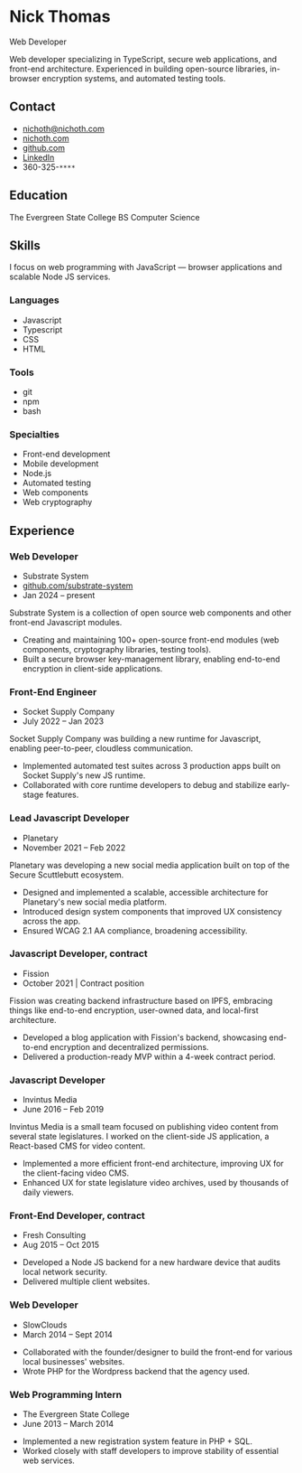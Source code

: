# Nick Thomas
Web Developer

<p class="intro">
    Web developer specializing in TypeScript, secure web applications, and
    front-end architecture. Experienced in building open-source
    libraries, in-browser encryption systems, and automated testing tools.
</p>

<div class="col-left">

## Contact
* nichoth@nichoth.com
* [nichoth.com](https://nichoth.com/)
* [github.com](https://github.com/nichoth/)
* [LinkedIn](https://www.linkedin.com/in/nichoth/)
* 360-325-`****`

## Education
The Evergreen State College
BS Computer Science

## Skills
I focus on web programming with JavaScript &mdash; browser
applications and scalable Node JS services.

### Languages
* Javascript
* Typescript
* CSS
* HTML

### Tools
* git
* npm
* bash

### Specialties
* Front-end development
* Mobile development
* Node.js
* Automated testing
* Web components
* Web cryptography
</div>

<div class="col-right">

## Experience

### Web Developer
* Substrate System
* [github.com/substrate-system](https://github.com/substrate-system)
* Jan 2024 &ndash; present

Substrate System is a collection of open source web components and other
front-end Javascript modules.

<ul class="description">
    <li>
        Creating and maintaining 100+ open-source front-end modules
        (web components, cryptography libraries, testing tools).
    </li>
    <li>
        Built a secure browser key-management library, enabling
        end-to-end encryption in client-side applications.
    </li>
</ul>

### Front-End Engineer
* Socket Supply Company
* July 2022 &ndash; Jan 2023

Socket Supply Company was building a new runtime for Javascript, enabling
peer-to-peer, cloudless communication.

<ul class="description">
    <li>
        Implemented automated test suites across 3 production apps
        built on Socket Supply's new JS runtime.
    </li>
    <li>
        Collaborated with core runtime developers to debug and stabilize
        early-stage features.
    </li>
</ul>

### Lead Javascript Developer
* Planetary
* November 2021 &ndash; Feb 2022

Planetary was developing a new social media application built on top of
the Secure Scuttlebutt ecosystem.

<ul class="description">
    <li>
        Designed and implemented a scalable, accessible architecture
        for Planetary's new social media platform.
    </li>
    <li>
        Introduced design system components that improved UX consistency
        across the app.
    </li>
    <li>
        Ensured WCAG 2.1 AA compliance, broadening accessibility.
    </li>
</ul>

### Javascript Developer, contract
* Fission
* October 2021 | Contract position

Fission was creating backend infrastructure based on IPFS, embracing
things like end-to-end encryption, user-owned data, and
local-first architecture.

<ul class="description">
    <li>
        Developed a blog application with Fission's backend, showcasing
        end-to-end encryption and decentralized permissions.
    </li>
    <li>
        Delivered a production-ready MVP within a 4-week contract period.
    </li>
</ul>

### Javascript Developer
* Invintus Media
* June 2016 &ndash; Feb 2019

Invintus Media is a small team focused on publishing video content
from several state legislatures. I worked on the client-side JS application,
a React-based CMS for video content.

<ul class="description">
    <li>
        Implemented a more efficient front-end architecture,
        improving UX for the client-facing video CMS.
    </li>
    <li>
        Enhanced UX for state legislature video archives, used by
        thousands of daily viewers.
    </li>
</ul>

### Front-End Developer, contract
* Fresh Consulting
* Aug 2015 &ndash; Oct 2015

<ul class="description">
    <li>
        Developed a Node JS backend for a new hardware device
        that audits local network security.
    </li>
    <li>
        Delivered multiple client websites.
    </li>
</ul>

### Web Developer
* SlowClouds
* March 2014 &ndash; Sept 2014

<ul class="description">
    <li>
        Collaborated with the founder/designer to build
        the front-end for various local businesses' websites.
    </li>
    <li>
        Wrote PHP for the Wordpress backend that the agency used.
    </li>
</ul>

### Web Programming Intern
* The Evergreen State College
* June 2013 &ndash; March 2014

<ul class="description">
    <li>
        Implemented a new registration system feature in PHP + SQL.
    </li>
    <li>
        Worked closely with staff developers to improve stability
        of essential web services.
    </li>
</ul>

</div>
